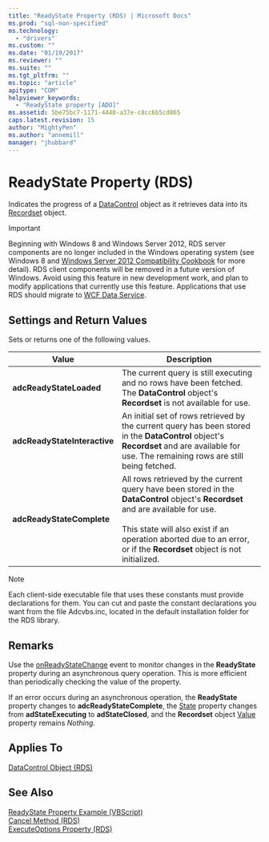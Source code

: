 ```yaml
---
title: "ReadyState Property (RDS) | Microsoft Docs"
ms.prod: "sql-non-specified"
ms.technology:
  - "drivers"
ms.custom: ""
ms.date: "01/19/2017"
ms.reviewer: ""
ms.suite: ""
ms.tgt_pltfrm: ""
ms.topic: "article"
apitype: "COM"
helpviewer_keywords: 
  - "ReadyState property [ADO]"
ms.assetid: 5be75bc7-1171-4440-a37e-c8cc6b5cd865
caps.latest.revision: 15
author: "MightyPen"
ms.author: "annemill"
manager: "jhubbard"
---
```

# ReadyState Property (RDS)
Indicates the progress of a [DataControl](../../../ado/reference/rds-api/datacontrol-object-rds.md) object as it retrieves data into its [Recordset](../../../ado/reference/ado-api/recordset-object-ado.md) object.  
  
> [!IMPORTANT]
>  Beginning with Windows 8 and Windows Server 2012, RDS server components are no longer included in the Windows operating system (see Windows 8 and [Windows Server 2012 Compatibility Cookbook](https://www.microsoft.com/en-us/download/details.aspx?id=27416) for more detail). RDS client components will be removed in a future version of Windows. Avoid using this feature in new development work, and plan to modify applications that currently use this feature. Applications that use RDS should migrate to [WCF Data Service](http://go.microsoft.com/fwlink/?LinkId=199565).  
  
## Settings and Return Values  
 Sets or returns one of the following values.  
  
|Value|Description|  
|-----------|-----------------|  
|**adcReadyStateLoaded**|The current query is still executing and no rows have been fetched. The **DataControl** object's **Recordset** is not available for use.|  
|**adcReadyStateInteractive**|An initial set of rows retrieved by the current query has been stored in the **DataControl** object's **Recordset** and are available for use. The remaining rows are still being fetched.|  
|**adcReadyStateComplete**|All rows retrieved by the current query have been stored in the **DataControl** object's **Recordset** and are available for use.<br /><br /> This state will also exist if an operation aborted due to an error, or if the **Recordset** object is not initialized.|  
  
> [!NOTE]
>  Each client-side executable file that uses these constants must provide declarations for them. You can cut and paste the constant declarations you want from the file Adcvbs.inc, located in the default installation folder for the RDS library.  
  
## Remarks  
 Use the [onReadyStateChange](../../../ado/reference/rds-api/onreadystatechange-event-rds.md) event to monitor changes in the **ReadyState** property during an asynchronous query operation. This is more efficient than periodically checking the value of the property.  
  
 If an error occurs during an asynchronous operation, the **ReadyState** property changes to **adcReadyStateComplete**, the [State](../../../ado/reference/ado-api/state-property-ado.md) property changes from **adStateExecuting** to **adStateClosed**, and the **Recordset** object [Value](../../../ado/reference/ado-api/value-property-ado.md) property remains *Nothing*.  
  
## Applies To  
 [DataControl Object (RDS)](../../../ado/reference/rds-api/datacontrol-object-rds.md)  
  
## See Also  
 [ReadyState Property Example (VBScript)](../../../ado/reference/rds-api/readystate-property-example-vbscript.md)   
 [Cancel Method (RDS)](../../../ado/reference/rds-api/cancel-method-rds.md)   
 [ExecuteOptions Property (RDS)](../../../ado/reference/rds-api/executeoptions-property-rds.md)


